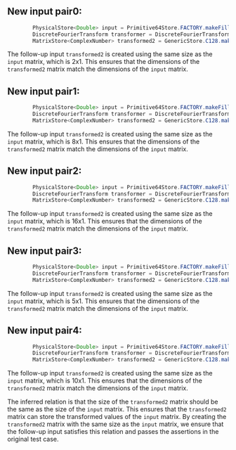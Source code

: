 ## New input pair0:
```java
        PhysicalStore<Double> input = Primitive64Store.FACTORY.makeFilled(2, 1, Uniform.of(-2, 4));
        DiscreteFourierTransform transformer = DiscreteFourierTransform.newInstance(2);
        MatrixStore<ComplexNumber> transformed2 = GenericStore.C128.makeDense(input.size(), 1);
```
The follow-up input `transformed2` is created using the same size as the `input` matrix, which is 2x1. This ensures that the dimensions of the `transformed2` matrix match the dimensions of the `input` matrix.

## New input pair1:
```java
        PhysicalStore<Double> input = Primitive64Store.FACTORY.makeFilled(8, 1, Uniform.of(-2, 4));
        DiscreteFourierTransform transformer = DiscreteFourierTransform.newInstance(8);
        MatrixStore<ComplexNumber> transformed2 = GenericStore.C128.makeDense(input.size(), 1);
```
The follow-up input `transformed2` is created using the same size as the `input` matrix, which is 8x1. This ensures that the dimensions of the `transformed2` matrix match the dimensions of the `input` matrix.

## New input pair2:
```java
        PhysicalStore<Double> input = Primitive64Store.FACTORY.makeFilled(16, 1, Uniform.of(-2, 4));
        DiscreteFourierTransform transformer = DiscreteFourierTransform.newInstance(16);
        MatrixStore<ComplexNumber> transformed2 = GenericStore.C128.makeDense(input.size(), 1);
```
The follow-up input `transformed2` is created using the same size as the `input` matrix, which is 16x1. This ensures that the dimensions of the `transformed2` matrix match the dimensions of the `input` matrix.

## New input pair3:
```java
        PhysicalStore<Double> input = Primitive64Store.FACTORY.makeFilled(5, 1, Uniform.of(-2, 4));
        DiscreteFourierTransform transformer = DiscreteFourierTransform.newInstance(5);
        MatrixStore<ComplexNumber> transformed2 = GenericStore.C128.makeDense(input.size(), 1);
```
The follow-up input `transformed2` is created using the same size as the `input` matrix, which is 5x1. This ensures that the dimensions of the `transformed2` matrix match the dimensions of the `input` matrix.

## New input pair4:
```java
        PhysicalStore<Double> input = Primitive64Store.FACTORY.makeFilled(10, 1, Uniform.of(-2, 4));
        DiscreteFourierTransform transformer = DiscreteFourierTransform.newInstance(10);
        MatrixStore<ComplexNumber> transformed2 = GenericStore.C128.makeDense(input.size(), 1);
```
The follow-up input `transformed2` is created using the same size as the `input` matrix, which is 10x1. This ensures that the dimensions of the `transformed2` matrix match the dimensions of the `input` matrix.

The inferred relation is that the size of the `transformed2` matrix should be the same as the size of the `input` matrix. This ensures that the `transformed2` matrix can store the transformed values of the `input` matrix. By creating the `transformed2` matrix with the same size as the `input` matrix, we ensure that the follow-up input satisfies this relation and passes the assertions in the original test case.
